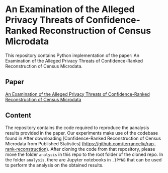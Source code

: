 # An Examination of the Alleged Privacy Threats of Confidence-Ranked Reconstruction of Census Microdata
This repository contains Python implementation of the paper: An Examination of the Alleged Privacy Threats of Confidence-Ranked Reconstruction of Census Microdata.

## Paper 
[An Examination of the Alleged Privacy Threats of Confidence-Ranked Reconstruction of Census Microdata]()

## Content
The repository contains the code required to reproduce the aanalysis results provided in the paper.
Our experiments make use of the codebase found in After downloading [Confidence-Ranked Reconstruction of Census Microdata from Published Statistics] (https://github.com/terranceliu/rap-rank-reconstruction).
After cloning the code from that repository, please move the folder `analysis` in this repo to the root folder of the cloned repo.
In the folder `analysis`, there are Jupyter notebooks in `.IPYNB` that can be used to perform the analysis on the obtained results.




